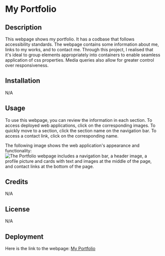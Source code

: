 # My Portfolio


## Description


This webpage shows my portfolio. It has a codbase that follows accessibility  standards. The webpage contains some information about me, links to my works, and to contact me. Through this project, I realised that it's ideal to group elements appropriately into containers to enable seamless application of css properties. Media queries also allow for greater control over responsiveness.


## Installation


N/A


## Usage


To use this webpage, you can review the information in each section. To access deployed web applications, click on the corresponding images. To quickly move to a section, click the section name on the navigation bar. To access a contact link, click on the corresponding name.

The following image shows the web application's appearance and functionality:
![The Portfolio webpage includes a navigation bar, a header image, a profile picture and cards with text and images at the middle of the page, and contact links at the bottom of the page.](./assets/images/screenshot.png)

## Credits


N/A


## License


N/A


## Deployment


Here is the link to the webpage:
[My Portfolio](https://wdverse.github.io/My-Portfolio/)
